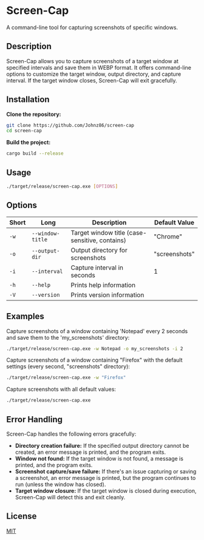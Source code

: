 # Screen-Cap

A command-line tool for capturing screenshots of specific windows.

## Description

Screen-Cap allows you to capture screenshots of a target window at specified intervals and save them in WEBP format. It offers command-line options to customize the target window, output directory, and capture interval.  If the target window closes, Screen-Cap will exit gracefully.

## Installation

**Clone the repository:**

```bash
git clone https://github.com/Johnz86/screen-cap
cd screen-cap
```

**Build the project:**

```bash
cargo build --release
```

## Usage

```bash
./target/release/screen-cap.exe [OPTIONS]
```

## Options


| Short | Long        | Description                               | Default Value |
| ----- | ----------- | ----------------------------------------- | ------------- |
| `-w`  | `--window-title` | Target window title (case-sensitive, contains) | "Chrome"      |
| `-o`  | `--output-dir`  | Output directory for screenshots          | "screenshots" |
| `-i`  | `--interval`   | Capture interval in seconds               | 1             |
| `-h`  | `--help`      | Prints help information                   |               |
| `-V`  | `--version`   | Prints version information                |               |


## Examples

Capture screenshots of a window containing 'Notepad' every 2 seconds and save them to the 'my_screenshots' directory:

```bash
./target/release/screen-cap.exe -w Notepad -o my_screenshots -i 2
```

Capture screenshots of a window containing "Firefox" with the default settings (every second, "screenshots" directory):

```bash
./target/release/screen-cap.exe -w "Firefox"
```

Capture screenshots with all default values:

```bash
./target/release/screen-cap.exe
```

## Error Handling

Screen-Cap handles the following errors gracefully:

  * **Directory creation failure:** If the specified output directory cannot be created, an error message is printed, and the program exits.
  * **Window not found:** If the target window is not found, a message is printed, and the program exits.
  * **Screenshot capture/save failure:** If there's an issue capturing or saving a screenshot, an error message is printed, but the program continues to run (unless the window has closed).
  * **Target window closure:** If the target window is closed during execution, Screen-Cap will detect this and exit cleanly.

## License

[MIT](https://www.google.com/url?sa=E&source=gmail&q=LICENSE)
